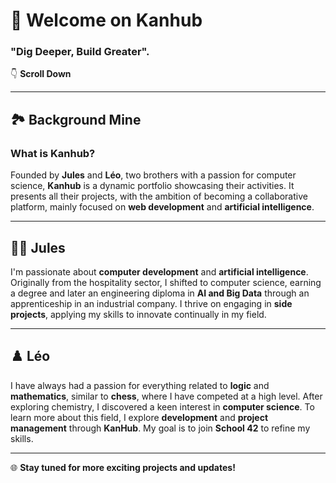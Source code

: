 # 👋 Welcome on **Kanhub**
### "Dig Deeper, Build Greater".

👇 **Scroll Down**

---

## 🏞️ **Background Mine**

### What is Kanhub?

Founded by **Jules** and **Léo**, two brothers with a passion for computer science, **Kanhub** is a dynamic portfolio showcasing their activities. It presents all their projects, with the ambition of becoming a collaborative platform, mainly focused on **web development** and **artificial intelligence**.

---

## 👨‍💻 **Jules**

I'm passionate about **computer development** and **artificial intelligence**. Originally from the hospitality sector, I shifted to computer science, earning a degree and later an engineering diploma in **AI and Big Data** through an apprenticeship in an industrial company. I thrive on engaging in **side projects**, applying my skills to innovate continually in my field.

---

## ♟️ **Léo**

I have always had a passion for everything related to **logic** and **mathematics**, similar to **chess**, where I have competed at a high level. After exploring chemistry, I discovered a keen interest in **computer science**. To learn more about this field, I explore **development** and **project management** through **KanHub**. My goal is to join **School 42** to refine my skills.

---

🌐 **Stay tuned for more exciting projects and updates!**

